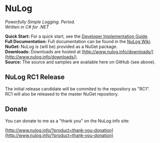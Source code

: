 # NuLog
_Powerfully Simple Logging. Period._  
_Written in C# for .NET_

**Quick Start:** For a quick start, see the [Developer Implementation Guide](https://github.com/ivanpointer/NuLog/wiki#developer-implementation-quick-start-guide).  
**Full Documentation:** Full documentation can be found in the [NuLog Wiki](https://github.com/ivanpointer/NuLog/wiki).  
**NuGet:** NuLog is (will be) provided as a NuGet package.  
**Downloads:** Downloads are hosted at [http://www.nulog.info/downloads/](http://www.nulog.info/downloads/).  
**Source:** The source and samples are available here on GitHub (see above).  

## NuLog RC1 Release
The initial release candidate will be commited to the repository as "RC1".  RC1 will also be released to the master NuGet repository.

## Donate
You can donate to me as a "thank you" on the NuLog info site:

[http://www.nulog.info/?product=thank-you-donation](http://www.nulog.info/?product=thank-you-donation)
